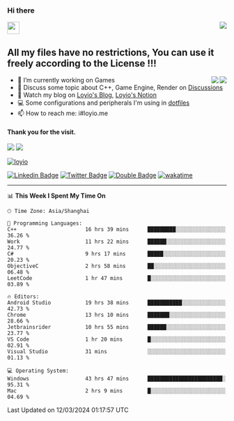 <h3 align="left">Hi there</h3>
<img src='https://em-content.zobj.net/source/animated-noto-color-emoji/356/waving-hand_light-skin-tone_1f44b-1f3fb_1f3fb.gif' width='28' />
<a align="right" href="https://github.com/loyio/loyio/blob/master/STAR/README.md"><img align="right" src="https://img.shields.io/badge/LOYIO-STAR-green" /></a>

## All my files have no restrictions, You can use it freely according to the License !!!

<a href="https://github.com/loyio#gh-light-mode-only">
     <img align="right"  src="https://loy-readme.vercel.app/api/top-langs/?username=loyio&langs_count=6&hide=css,html,jupyter%20notebook" />
</a>

<a href="https://github.com/loyio#gh-dark-mode-only">
  <img align="right"  src="https://loy-readme.vercel.app/api/top-langs/?username=loyio&langs_count=6&theme=slateorange&hide=css,html,jupyter%20notebook" />
</a>



- 🔭 I’m currently working on Games
- 💬 Discuss some topic about C++, Game Engine, Render on [Discussions](https://github.com/loyio/loyio/discussions)
- 📔 Watch my blog on [Loyio's Blog](https://loyio.me), [Loyio's Notion](https://loyio.notion.site/loyio/Loyio-s-Dashboard-2f56bd29222a445ea9d9e8802a1ac83b)
- 💻 Some configurations and peripherals I'm using in [dotfiles](https://github.com/loyio/dotfiles)
- 📫 How to reach me: i#loyio.me


#### Thank you for the visit.
<img src="http://profile-counter.glitch.me/loyio/count.svg" />

<img src="https://loy-readme.vercel.app/api?username=loyio&show_icons=true&hide=stars&include_all_commits=true&hide_title=true&theme=slateorange" />

     

[![loyio](https://github-profile-trophy.vercel.app/?username=loyio&theme=onedark&column=4)](https://github.com/loyio)

[![Linkedin Badge](https://img.shields.io/badge/-@loyio-0077b5?style=flat-square&logo=Linkedin&logoColor=white&labelColor=0077b5&link=https://www.linkedin.com/in/loyio-hex-363172158/)](https://www.linkedin.com/in/loyio-hex-363172158/)
[![Twitter Badge](https://img.shields.io/badge/-@loyiome-000000?style=flat-square&labelColor=000000&logo=x&logoColor=white&link=https://twitter.com/loyiome)](https://twitter.com/loyiome)
[![Double Badge](https://img.shields.io/badge/@loyio-007722?style=flat&logo=Douban&logoColor=white)](https://www.douban.com/people/susmote)
[![wakatime](https://wakatime.com/badge/user/c0ddc104-5a20-41d1-ab9a-c4d9ea20a4d9.svg)](https://wakatime.com/@c0ddc104-5a20-41d1-ab9a-c4d9ea20a4d9)

-------
<!--START_SECTION:waka-->
📊 **This Week I Spent My Time On** 

```text
🕑︎ Time Zone: Asia/Shanghai

💬 Programming Languages: 
C++                      16 hrs 39 mins      █████████░░░░░░░░░░░░░░░░   36.26 % 
Work                     11 hrs 22 mins      ██████░░░░░░░░░░░░░░░░░░░   24.77 % 
C#                       9 hrs 17 mins       █████░░░░░░░░░░░░░░░░░░░░   20.23 % 
ObjectiveC               2 hrs 58 mins       ██░░░░░░░░░░░░░░░░░░░░░░░   06.48 % 
LeetCode                 1 hr 47 mins        █░░░░░░░░░░░░░░░░░░░░░░░░   03.89 % 

🔥 Editors: 
Android Studio           19 hrs 38 mins      ███████████░░░░░░░░░░░░░░   42.73 % 
Chrome                   13 hrs 10 mins      ███████░░░░░░░░░░░░░░░░░░   28.66 % 
Jetbrainsrider           10 hrs 55 mins      ██████░░░░░░░░░░░░░░░░░░░   23.77 % 
VS Code                  1 hr 20 mins        █░░░░░░░░░░░░░░░░░░░░░░░░   02.91 % 
Visual Studio            31 mins             ░░░░░░░░░░░░░░░░░░░░░░░░░   01.13 % 

💻 Operating System: 
Windows                  43 hrs 47 mins      ████████████████████████░   95.31 % 
Mac                      2 hrs 9 mins        █░░░░░░░░░░░░░░░░░░░░░░░░   04.69 % 
```


 Last Updated on 12/03/2024 01:17:57 UTC
<!--END_SECTION:waka-->
